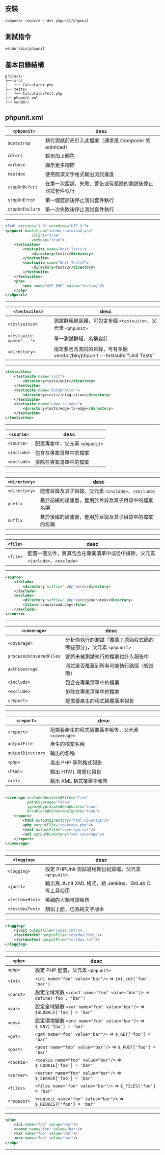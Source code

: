 ## 安裝
```
composer require --dev phpunit/phpunit
```

## 測試指令
```
vendor/bin/phpunit
```

## 基本目錄結構
```
project/
├── src/
│   └── Calculator.php
├── tests/
│   └── CalculatorTest.php
├── phpunit.xml
└── vendor/
```

## phpunit.xml
| `<phpunit>`   | desc
| ------------- | ------------------------------------ |
| `bootstrap`   | 執行測試前先引入此檔案（通常是 Composer 的 autoload)
| `colors`      | 輸出加上顏色
| `verbose`     | 顯示更多細節
| `testdox`     | 使用簡潔文字格式輸出測試進度
| `stopOnDefect`| 在第一次錯誤、失敗、警告或有風險的測試後停止測試套件執行
| `stopOnError`| 第一個錯誤後停止測試套件執行
| `stopOnFailure`| 第一次失敗後停止測試套件執行
---

```xml
<?xml version="1.0" encoding="UTF-8"?>
<phpunit bootstrap="vendor/autoload.php"
            colors="true"
            verbose="true">
    <testsuites>
        <testsuite name="Unit Tests">
            <directory>tests</directory>
        </testsuite>
        <testsuite name="Unit Tests2">
            <directory>tests2</directory>
        </testsuite>
    </testsuites>
    <php>
        <env name="APP_ENV" value="testing"/>
    </php>
</phpunit>
```
---

| `<testsuites>`           | desc   |
| ------------------------ | ---------------------------    |
| `<testsuites>`           | 測試群組總容器，可包含多個 `<testsuite>`，父元素 `<phpunit>`
| `<testsuite name="...">` | 單一測試群組，名稱自訂
| `<directory>`            | 指定要包含測試的目錄，可有多個 vendor/bin/phpunit --testsuite "Unit Tests" |
---

```xml
<testsuites>
    <testsuite name="unit">
        <directory>tests/unit</directory>
    </testsuite>
    <testsuite name="integration">
        <directory>tests/integration</directory>
    </testsuite>
    <testsuite name="edge-to-edge">
        <directory>tests/edge-to-edge</directory>
    </testsuite>
</testsuites>
```
---

| `<source>`        | desc
| ----------------- | ---------------------------
| `<source>`        | 配置專案中，父元素 `<phpunit>`
| `<include>`       | 包含在專案清單中的檔案
| `<exclude>`       | 排除在專案清單中的檔案
---
| `<directory>`     | desc
| ----------------- | ---------------------------
| `<directory>`     | 配置目錄及其子目錄，父元素 `<include>`、`<exclude>`
| `prefix`          | 基於前綴的過濾器，套用於目錄及其子目錄中的檔案名稱
| `suffix`          | 基於後綴的過濾器，套用於目錄及其子目錄中的檔案的名稱
---
| `<file>`          | desc
| ----------------- | ---------------------------
| `<file>`          | 配置一個文件，將其包含在專案清單中或從中排除，父元素 `<include>`、`<exclude>`
---

```xml
<source>
    <include>
        <directory suffix=".php">src</directory>
    </include>
    <exclude>
        <directory suffix=".php">src/generated</directory>
        <file>src/autoload.php</file>
    </exclude>
</source>
```
---

| `<coverage>`              | desc   |
| -----------------------   | ---------------------------    |
| `<coverage>`              | 分析你執行的測試「覆蓋了原始程式碼的哪些部分」，父元素 `<phpunit>`
| `processUncoveredFiles`   | 會將未被測試執行的檔案也計入報告中
| `pathCoverage`            | 測試是否覆蓋到所有可能執行路徑（較進階）
| `<include>`               | 包含在專案清單中的檔案
| `<exclude>`               | 排除在專案清單中的檔案
| `<report>`                | 配置要產生的程式碼覆蓋率報告
---
| `<report>`            | desc
| --------------------- | ---------------------------
| `<report>`            | 配置要產生的程式碼覆蓋率報告，父元素 `<coverage>`
| `outputFile`          | 產生的檔案名稱
| `outputDirectory`     | 輸出的名稱
| `<php>`               | 產出 PHP 陣列格式報告
| `<html>`              | 輸出 HTML 視覺化報告
| `<xml>`               | 輸出 XML 格式覆蓋率報告
---

```xml
<coverage includeUncoveredFiles="true"
          pathCoverage="false"
          ignoreDeprecatedCodeUnits="true"
          disableCodeCoverageIgnore="true">
    <report>
        <html outputDirectory="html-coverage"/>
        <php outputFile="coverage.php"/>
        <text outputFile="coverage.txt"/>
        <xml outputDirectory="xml-coverage"/>
    </report>
</coverage>
```
---

| `<logging>`           | desc   |
| --------------------- | ---------------------------    |
| `<logging>`           | 設定 PHPUnit 測試過程輸出紀錄檔，父元素 `<phpunit>`
| `<junit>`             | 輸出為 JUnit XML 格式，給 Jenkins、GitLab CI 等工具使用
| `<testdoxHtml>`       | 美觀的人類可讀報告
| `<testdoxText>`       | 類似上面，但為純文字版本
---

```xml
<logging>
    <junit outputFile="junit.xml"/>
    <testdoxHtml outputFile="testdox.html"/>
    <testdoxText outputFile="testdox.txt"/>
</logging>
```
---

| `<php>`                   | desc   |
| ------------------------ | ---------------------------    |
| `<php>`           | 設定 PHP 配置，父元素 `<phpunit>`
| `<ini>`           | `<ini name="foo" value="bar"/>` => `ini_set('foo', 'bar')`
| `<const>`         | 設定全域常數 `<const name="foo" value="bar"/>` => `define('foo', 'bar')`
| `<var>`           | 設定全域變數 `<var name="foo" value="bar"/>` => `$GLOBALS['foo'] = 'bar'`
| `<env>`           | 設定環境變數 `<env name="foo" value="bar"/>` => `$_ENV['foo'] = 'bar'`
| `<get>`           | `<get name="foo" value="bar"/>` => `$_GET['foo'] = 'bar'`
| `<post>`          | `<post name="foo" value="bar"/>` => `$_POST['foo'] = 'bar'`
| `<cookie>`        | `<cookie name="foo" value="bar"/>` => `$_COOKIE['foo'] = 'bar'`
| `<server>`        | `<server name="foo" value="bar"/>` => `$_SERVER['foo'] = 'bar'`
| `<files>`         | `<files name="foo" value="bar"/>` => `$_FILES['foo'] = 'bar'`
| `<request>`       | `<request name="foo" value="bar"/>` => `$_REQUEST['foo'] = 'bar'`
---

```xml
<php>
    <ini name="foo" value="bar"/>
    <const name="foo" value="bar"/>
    <var name="foo" value="bar"/>
    <env name="foo" value="bar"/>
</php>
```
---
